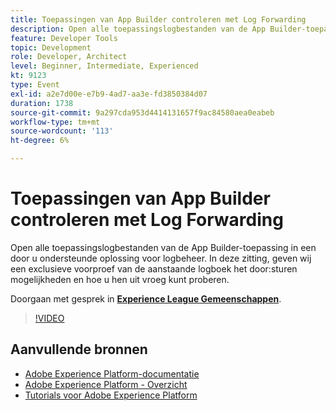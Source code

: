 ```yaml
---
title: Toepassingen van App Builder controleren met Log Forwarding
description: Open alle toepassingslogbestanden van de App Builder-toepassing in een door u ondersteunde oplossing voor logbeheer. In deze zitting, geven wij een exclusieve voorproef van de aanstaande logboek het door:sturen mogelijkheden en hoe u hen uit vroeg kunt proberen.
feature: Developer Tools
topic: Development
role: Developer, Architect
level: Beginner, Intermediate, Experienced
kt: 9123
type: Event
exl-id: a2e7d00e-e7b9-4ad7-aa3e-fd3850384d07
duration: 1738
source-git-commit: 9a297cda953d4414131657f9ac84580aea0eabeb
workflow-type: tm+mt
source-wordcount: '113'
ht-degree: 6%

---
```


# Toepassingen van App Builder controleren met Log Forwarding

Open alle toepassingslogbestanden van de App Builder-toepassing in een door u ondersteunde oplossing voor logbeheer. In deze zitting, geven wij een exclusieve voorproef van de aanstaande logboek het door:sturen mogelijkheden en hoe u hen uit vroeg kunt proberen.

Doorgaan met gesprek in **[Experience League Gemeenschappen](https://adobe.ly/3zXM3rp)**.

>[!VIDEO](https://video.tv.adobe.com/v/337568/?quality=12&learn=on&hidetitle=true)

## Aanvullende bronnen

- [Adobe Experience Platform-documentatie](https://experienceleague.adobe.com/docs/experience-platform.html)
- [Adobe Experience Platform - Overzicht](https://experienceleague.adobe.com/docs/experience-platform/landing/home.html)
- [Tutorials voor Adobe Experience Platform](https://experienceleague.adobe.com/docs/platform-learn/tutorials/overview.html?lang=nl)
